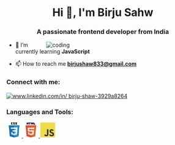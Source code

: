 <h1 align="center">Hi 👋, I'm Birju Sahw</h1>
<h3 align="center">A passionate frontend developer from India</h3>

<img align="right" alt="coding" width="400" src="[[![image](https://user-images.githubusercontent.com/123962534/231559450-113fa408-7629-4e01-86e3-ae34c1483e73.png)](https://www.google.com/url?sa=i&url=https%3A%2F%2Fwww.pinterest.com%2Famp%2Fpin%2Flottieanimationchainstarters-in-2021--59813501292017265%2F&psig=AOvVaw3Jnj4jB5CWU1-vM_uVf2oe&ust=1681412127866000&source=images&cd=vfe&ved=0CBEQjRxqGAoTCNjQqLWCpf4CFQAAAAAdAAAAABCZAQ)](https://i.pinimg.com/originals/e8/f4/53/e8f453469a3ec97ecd354df465d73913.gif)
" >

- 🌱 I’m currently learning **JavaScript**

- 📫 How to reach me **birjushaw833@gmail.com** 

<h3 align="left">Connect with me:</h3>
<p align="left">
<a href="https://linkedin.com/in/www.linkedin.com/in/ birju-shaw-3929a8264" target="blank"><img align="center" src="https://raw.githubusercontent.com/rahuldkjain/github-profile-readme-generator/master/src/images/icons/Social/linked-in-alt.svg" alt="www.linkedin.com/in/ birju-shaw-3929a8264" height="30" width="40" /></a>
</p>

<h3 align="left">Languages and Tools:</h3>
<p align="left"> <a href="https://www.w3schools.com/css/" target="_blank" rel="noreferrer"> <img src="https://raw.githubusercontent.com/devicons/devicon/master/icons/css3/css3-original-wordmark.svg" alt="css3" width="40" height="40"/> </a> <a href="https://www.w3.org/html/" target="_blank" rel="noreferrer"> <img src="https://raw.githubusercontent.com/devicons/devicon/master/icons/html5/html5-original-wordmark.svg" alt="html5" width="40" height="40"/> </a> <a href="https://developer.mozilla.org/en-US/docs/Web/JavaScript" target="_blank" rel="noreferrer"> <img src="https://raw.githubusercontent.com/devicons/devicon/master/icons/javascript/javascript-original.svg" alt="javascript" width="40" height="40"/> </a> </p>
